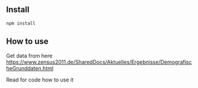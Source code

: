 ## Install
`npm install`

## How to use
Get data from here
https://www.zensus2011.de/SharedDocs/Aktuelles/Ergebnisse/DemografischeGrunddaten.html

Read for code how to use it
